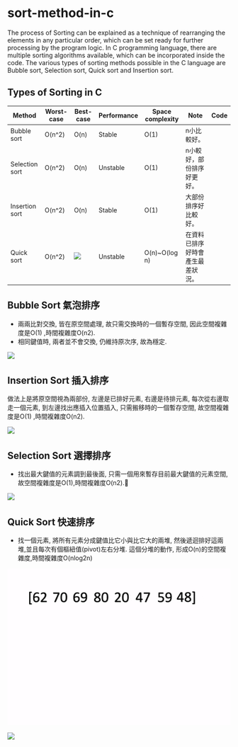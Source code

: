 # sort-method-in-c
The process of Sorting can be explained as a technique of rearranging the elements in any particular order, which can be set ready for further processing by the program logic. In C programming language, there are multiple sorting algorithms available, which can be incorporated inside the code. The various types of sorting methods possible in the C language are Bubble sort, Selection sort, Quick sort and Insertion sort.

## Types of Sorting in C
| Method         | Worst-case | Best-case | Performance | Space complexity | Note | Code |
|----------------|------------|-----------|-------------|------------------|------|------|
| Bubble sort    |    O(n^2)   |     O(n)      |      Stable       |        O(1)          |   n小比較好。   |   [](https://github.com/andy6804tw/sort-method-in-c/blob/main/Bubble%20sort.c)   |
| Selection sort |     O(n^2)       |    O(n)        |     Unstable        |      O(1)            |   n小較好，部份排序好更好。   |   [](https://github.com/andy6804tw/sort-method-in-c/blob/main/Selection%20sort.c)   |
| Insertion sort |     O(n^2)       |     O(n)       |      Stable       |        O(1)          |   大部份排序好比較好。   |   [](https://github.com/andy6804tw/sort-method-in-c/blob/main/Insertion%20sort.c)   |
| Quick sort     |     O(n^2)       |     ![](https://i.imgur.com/ysLLVz5.png)      |    Unstable         |       O(n)~O(log n)      |   在資料已排序好時會產生最差狀況。   |   [](https://github.com/andy6804tw/sort-method-in-c/blob/main/Quick%20sort.c)   |

## Bubble Sort 氣泡排序
- 兩兩比對交換, 皆在原空間處理, 故只需交換時的一個暫存空間, 因此空間複雜度是O(1) ,時間複雜度O(n2).
- 相同鍵值時, 兩者並不會交換, 仍維持原次序, 故為穩定.

![](https://i.imgur.com/zfQ2AOf.png)

## Insertion Sort 插入排序
做法上是將原空間視為兩部份, 左邊是已排好元素, 右邊是待排元素, 每次從右邊取走一個元素, 到左邊找出應插入位置插入, 只需搬移時的一個暫存空間, 故空間複雜度是O(1) ,時間複雜度O(n2).

![](https://i.imgur.com/4zhSFYe.png)

## Selection Sort 選擇排序
- 找出最大鍵值的元素調到最後面, 只需一個用來暫存目前最大鍵值的元素空間, 故空間複雜度是O(1),時間複雜度O(n2).

![](https://i.imgur.com/NFJlLme.png)

## Quick Sort 快速排序
- 找一個元素, 將所有元素分成鍵值比它小與比它大的兩堆, 然後遞迴排好這兩堆,並且每次有個樞紐值(pivot)左右分堆. 這個分堆的動作, 形成O(n)的空間複雜度,時間複雜度O(nlog2n)

![](screenshot/demo.gif)

![](https://i.imgur.com/CfcKIIk.png)